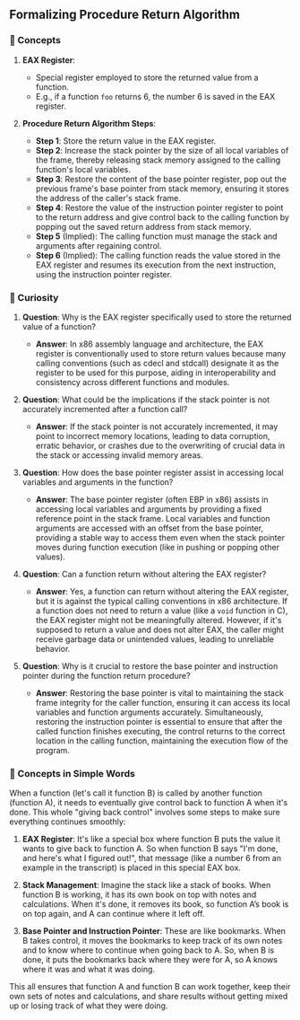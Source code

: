 ## Formalizing Procedure Return Algorithm

### 📘 Concepts

1. **EAX Register**:
    - Special register employed to store the returned value from a function.
    - E.g., if a function `foo` returns 6, the number 6 is saved in the EAX register.

2. **Procedure Return Algorithm Steps**:
    - **Step 1**: Store the return value in the EAX register.
    - **Step 2**: Increase the stack pointer by the size of all local variables of the frame, thereby releasing stack memory assigned to the calling function's local variables.
    - **Step 3**: Restore the content of the base pointer register, pop out the previous frame's base pointer from stack memory, ensuring it stores the address of the caller's stack frame.
    - **Step 4**: Restore the value of the instruction pointer register to point to the return address and give control back to the calling function by popping out the saved return address from stack memory.
    - **Step 5** (Implied): The calling function must manage the stack and arguments after regaining control.
    - **Step 6** (Implied): The calling function reads the value stored in the EAX register and resumes its execution from the next instruction, using the instruction pointer register.

### 💭 Curiosity

1. **Question**: Why is the EAX register specifically used to store the returned value of a function?
   - **Answer**: In x86 assembly language and architecture, the EAX register is conventionally used to store return values because many calling conventions (such as cdecl and stdcall) designate it as the register to be used for this purpose, aiding in interoperability and consistency across different functions and modules.

2. **Question**: What could be the implications if the stack pointer is not accurately incremented after a function call?
   - **Answer**: If the stack pointer is not accurately incremented, it may point to incorrect memory locations, leading to data corruption, erratic behavior, or crashes due to the overwriting of crucial data in the stack or accessing invalid memory areas.

3. **Question**: How does the base pointer register assist in accessing local variables and arguments in the function?
   - **Answer**: The base pointer register (often EBP in x86) assists in accessing local variables and arguments by providing a fixed reference point in the stack frame. Local variables and function arguments are accessed with an offset from the base pointer, providing a stable way to access them even when the stack pointer moves during function execution (like in pushing or popping other values).

4. **Question**: Can a function return without altering the EAX register?
   - **Answer**: Yes, a function can return without altering the EAX register, but it is against the typical calling conventions in x86 architecture. If a function does not need to return a value (like a `void` function in C), the EAX register might not be meaningfully altered. However, if it's supposed to return a value and does not alter EAX, the caller might receive garbage data or unintended values, leading to unreliable behavior.

5. **Question**: Why is it crucial to restore the base pointer and instruction pointer during the function return procedure?
   - **Answer**: Restoring the base pointer is vital to maintaining the stack frame integrity for the caller function, ensuring it can access its local variables and function arguments accurately. Simultaneously, restoring the instruction pointer is essential to ensure that after the called function finishes executing, the control returns to the correct location in the calling function, maintaining the execution flow of the program.

### 🎯 Concepts in Simple Words

When a function (let's call it function B) is called by another function (function A), it needs to eventually give control back to function A when it's done. This whole "giving back control" involves some steps to make sure everything continues smoothly:

1. **EAX Register**: It's like a special box where function B puts the value it wants to give back to function A. So when function B says "I'm done, and here's what I figured out!", that message (like a number 6 from an example in the transcript) is placed in this special EAX box.

2. **Stack Management**: Imagine the stack like a stack of books. When function B is working, it has its own book on top with notes and calculations. When it's done, it removes its book, so function A’s book is on top again, and A can continue where it left off.

3. **Base Pointer and Instruction Pointer**: These are like bookmarks. When B takes control, it moves the bookmarks to keep track of its own notes and to know where to continue when going back to A. So, when B is done, it puts the bookmarks back where they were for A, so A knows where it was and what it was doing.

This all ensures that function A and function B can work together, keep their own sets of notes and calculations, and share results without getting mixed up or losing track of what they were doing.